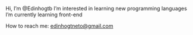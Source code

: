   Hi, I’m @Edinhogtb
  I’m interested in learning new programming languages
  I’m currently learning front-end
 
  How to reach me: edinhogtneto@gmail.com
  
  
